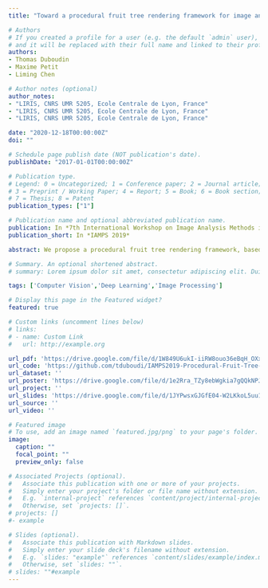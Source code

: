 ```yaml
---
title: "Toward a procedural fruit tree rendering framework for image analysis"

# Authors
# If you created a profile for a user (e.g. the default `admin` user), write the username (folder name) here 
# and it will be replaced with their full name and linked to their profile.
authors:
- Thomas Duboudin
- Maxime Petit
- Liming Chen

# Author notes (optional)
author_notes:
- "LIRIS, CNRS UMR 5205, Ecole Centrale de Lyon, France"
- "LIRIS, CNRS UMR 5205, Ecole Centrale de Lyon, France"
- "LIRIS, CNRS UMR 5205, Ecole Centrale de Lyon, France"

date: "2020-12-18T00:00:00Z"
doi: ""

# Schedule page publish date (NOT publication's date).
publishDate: "2017-01-01T00:00:00Z"

# Publication type.
# Legend: 0 = Uncategorized; 1 = Conference paper; 2 = Journal article;
# 3 = Preprint / Working Paper; 4 = Report; 5 = Book; 6 = Book section;
# 7 = Thesis; 8 = Patent
publication_types: ["1"]

# Publication name and optional abbreviated publication name.
publication: In *7th International Workshop on Image Analysis Methods in the Plant Sciences*
publication_short: In *IAMPS 2019*

abstract: We propose a procedural fruit tree rendering framework, based on Blender and Python scripts allowing to generate quickly labeled dataset (i.e. including ground truth semantic segmentation). It is designed to train image analysis deep learning methods (e.g. in a robotic fruit harvesting context), where real labeled training datasets are usually scarce and existing synthetic ones are too specialized. Moreover, the framework includes the possibility to introduce parametrized variations in the model (e.g. lightning conditions, background), producing a dataset with embedded Domain Randomization aspect.

# Summary. An optional shortened abstract.
# summary: Lorem ipsum dolor sit amet, consectetur adipiscing elit. Duis posuere tellus ac convallis placerat. Proin tincidunt magna sed ex sollicitudin condimentum.

tags: ['Computer Vision','Deep Learning','Image Processing']

# Display this page in the Featured widget?
featured: true

# Custom links (uncomment lines below)
# links:
# - name: Custom Link
#   url: http://example.org

url_pdf: 'https://drive.google.com/file/d/1W849U6ukI-iiRW8ouo36eBqH_OXx6MRX/view?usp=sharing'
url_code: 'https://github.com/tduboudi/IAMPS2019-Procedural-Fruit-Tree-Rendering-Framework'
url_dataset: ''
url_poster: 'https://drive.google.com/file/d/1e2Rra_TZy8ebWgkia7gQQkNPJwquWBoU/view?usp=sharing'
url_project: ''
url_slides: 'https://drive.google.com/file/d/1JYPwsxGJGfE04-W2LKkoL5uu1QPLayyN/view?usp=sharing'
url_source: ''
url_video: ''

# Featured image
# To use, add an image named `featured.jpg/png` to your page's folder. 
image:
  caption: ""
  focal_point: ""
  preview_only: false

# Associated Projects (optional).
#   Associate this publication with one or more of your projects.
#   Simply enter your project's folder or file name without extension.
#   E.g. `internal-project` references `content/project/internal-project/index.md`.
#   Otherwise, set `projects: []`.
# projects: []
#- example

# Slides (optional).
#   Associate this publication with Markdown slides.
#   Simply enter your slide deck's filename without extension.
#   E.g. `slides: "example"` references `content/slides/example/index.md`.
#   Otherwise, set `slides: ""`.
# slides: ""#example
---
```


<!-- {{% callout note %}}
Click the *Cite* button above to demo the feature to enable visitors to import publication metadata into their reference management software.
{{% /callout %}}

{{% callout note %}}
Create your slides in Markdown - click the *Slides* button to check out the example.
{{% /callout %}}

Supplementary notes can be added here, including [code, math, and images](https://wowchemy.com/docs/writing-markdown-latex/). -->
